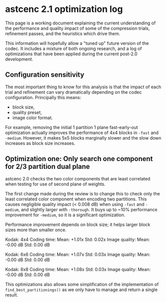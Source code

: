 # astcenc 2.1 optimization log

This page is a working document explaining the current understanding of the
performance and quality impact of some of the compression trials, refinement
passes, and the heuristics which drive them.

This information will hopefully allow a "tuned up" future version of the codec.
It includes a mixture of both ongoing research, and a log of optimizations
that have been applied during the current post-2.0 development.

## Configuration sensitivity

The most important thing to know for this analysis is that the impact of each
trial and refinement can vary dramatically depending on the codec
configuration. Principally this means:

* block size,
* quality preset,
* image color format.

For example, removing the initial 1 partition 1 plane fast-early-out
optimization actually improves the performance of 4x4 blocks in `-fast` and
`-medium`. However, it makes 5x5 blocks marginally slower and the slow down
increases as block size increases.


## Optimization one: Only search one component for 2/3 partition dual plane

astcenc 2.0 checks the two color components that are least correlated when
testing for use of second plane of weights.

The first change made during the review is to change this to check only the
least correlated color component when encoding two partitions. This causes
negligible quality impact (< 0.008 dB) when using `-fast` and `-medium`,
and slightly larger with `-thorough`. It buys up to ~10% performance
improvement for `-medium`, so it is a significant optimization.

Performance improvement depends on block size; it helps larger block sizes
more than smaller once.

Kodak: 4x4
  Coding time:    Mean: +1.01x    Std: 0.02x
  Image quality:  Mean: -0.00 dB  Std: 0.00 dB

Kodak: 6x6
  Coding time:    Mean: +1.07x    Std: 0.03x
  Image quality:  Mean: -0.00 dB  Std: 0.00 dB

Kodak: 8x8
  Coding time:    Mean: +1.08x    Std: 0.03x
  Image quality:  Mean: -0.00 dB  Std: 0.00 dB

This optimizations also allows some simplification of the implementation of
`find_best_partitionings()` as we only have to manage and return a single
result.
